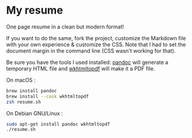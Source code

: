 # My resume

One page resume in a clean but modern format!

If you want to do the same, fork the project, customize the Markdown file with your own experience & customize the CSS. Note that I had to set the document margin in the command line (CSS wasn't working for that).

Be sure you have the tools I used installed: [pandoc](https://pandoc.org/) will generate a temporary HTML file and [wkhtmltopdf](https://wkhtmltopdf.org/) will make it a PDF file.

On macOS :

```zsh
brew install pandoc
brew install --cask wkhtmltopdf
zsh resume.sh
```

On Debian GNU/Linux :

```zsh
sudo apt-get install pandoc wkhtmltopdf
./resume.sh
```
